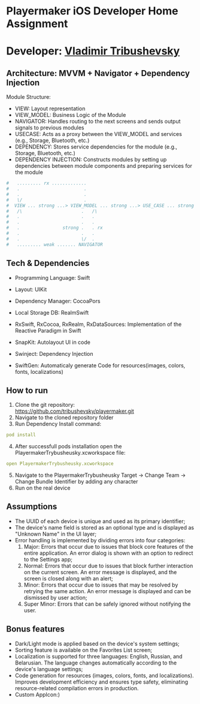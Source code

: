 # Playermaker iOS Developer Home Assignment

# Developer: [Vladimir Tribushevsky](https://www.linkedin.com/in/vladimir-tribushevsky/)

## Architecture: MVVM + Navigator + Dependency Injection 

Module Structure:

- VIEW: Layout representation
- VIEW_MODEL: Business Logic of the Module
- NAVIGATOR: Handles routing to the next screens and sends output signals to previous modules
- USECASE: Acts as a proxy between the VIEW_MODEL and services (e.g., Storage, Bluetooth, etc.) 
- DEPENDENCY: Stores service dependencies for the module (e.g., Storage, Bluetooth, etc.)
- DEPENDENCY INJECTION: Constructs modules by setting up dependencies between module components and preparing services for the module

```yaml
#   ......... rx .............
#   .                        .
#   .                        .
#   \/                       .
#  VIEW ... strong ...> VIEW_MODEL ... strong ...> USE_CASE ... strong ...> DEPENDENCY
#   /\                      .   /\
#   .                       .   .
#   .                       .   .
#   .                strong .   . rx
#   .                       .   .
#   .                       \/  .
#   ......... weak ....... NAVIGATOR 
``` 

## Tech & Dependencies

- Programming Language: Swift
- Layout: UIKit
- Dependency Manager: CocoaPors
- Local Storage DB: RealmSwift

- RxSwift, RxCocoa, RxRealm, RxDataSources: Implementation of the Reactive Paradigm in Swift
- SnapKit: Autolayout UI in code
- Swinject: Dependency Injection
- SwiftGen: Automaticaly generate Code for resources(images, colors, fonts, localizations)

## How to run

1. Clone the git repository: https://github.com/tribushevsky/playermaker.git
2. Navigate to the cloned repository folder
3. Run Dependency Install command:
```yaml
pod install 
``` 
4. After successfull pods installation open the PlayermakerTrybusheusky.xcworkspace file:
```yaml
open PlayermakerTrybusheusky.xcworkspace
```
5. Navigate to the PlayermakerTrybusheusky Target -> Change Team -> Change Bundle Identifier by adding any character
5. Run on the real device

## Assumptions

- The UUID of each device is unique and used as its primary identifier;
- The device's name field is stored as an optional type and is displayed as "Unknown Name" in the UI layer;
- Error handling is implemented by dividing errors into four categories: 
	1. Major: Errors that occur due to issues that block core features of the entire application. An error dialog is shown with an option to redirect to the Settings app;
	2. Normal: Errors that occur due to issues that block further interaction on the current screen. An error message is displayed, and the screen is closed along with an alert; 
	3. Minor: Errors that occur due to issues that may be resolved by retrying the same action. An error message is displayed and can be dismissed by user action;
	4. Super Minor: Errors that can be safely ignored without notifying the user.

## Bonus features

- Dark/Light mode is applied based on the device's system settings;
- Sorting feature is available on the Favorites List screen;
- Localization is supported for three languages: English, Russian, and Belarusian. The language changes automatically according to the device's language settings;
- Code generation for resources (images, colors, fonts, and localizations). Improves development efficiency and ensures type safety, eliminating resource-related compilation errors in production.
- Custom AppIcon:)
